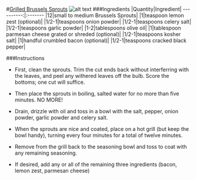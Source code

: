 #[Grilled Brussels Sprouts](http://food52.com/recipes/1299-grilled-brussels-sprouts)
![alt text](https://images.food52.com/Go50i97c5s4ksW-Kio37bmmCEzs=/753x502/e71e8335-3ba1-4f70-8932-39112f84fde3--brussel_sprouts.jpg)
###Ingredients
|Quantity|Ingredient|
----------:|:-------
|12|small to medium Brussels Sprouts|
|1|teaspoon lemon zest (optional)|
|1/2-1|teaspoons onion powder|
|1/2-1|teaspoons celery salt|
|1/2-1|teaspoons garlic powder|
|1-2|tablespoons olive oil|
|1|tablespoon parmesan cheese grated or shreded (optional)|
|1/2-1|teaspoons kosher salt|
|1|handful crumbled bacon (optional)|
|1/2-1|teaspoons cracked black pepper|

###Instructions

* First, clean the sprouts.  Trim the cut ends back without interferring with the leaves, and peel any withered leaves off the bulb.  Score the bottoms; one cut will suffice.

* Then place the sprouts in boiling, salted water for no more than five minutes.  NO MORE!

* Drain, drizzle with oil and toss in a bowl with the salt, pepper, onion powder, garlic powder and celery salt.

* When the sprouts are nice and coated, place on a hot grill (but keep the bowl handy), turning every four minutes for a total of twelve minutes.

* Remove from the grill back to the seasoning bowl and toss to coat with any remaining seasoning.

* If desired, add any or all of the remaining three ingredients (bacon, lemon zest, parmesan cheese)